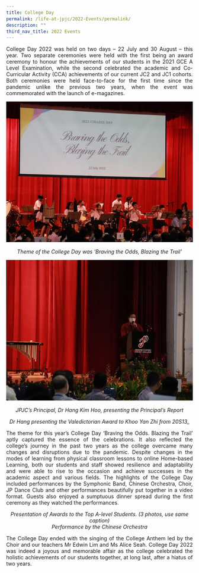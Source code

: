```yaml
---
title: College Day
permalink: /life-at-jpjc/2022-Events/permalink/
description: ""
third_nav_title: 2022 Events
---
```

<div align=justify>
	
College Day 2022 was held on two days – 22 July and 30 August – this year. Two separate ceremonies were held with the first being an award ceremony to honour the achievements of our students in the 2021 GCE A Level Examination, while the second celebrated the academic and Co-Curricular Activity (CCA) achievements of our current JC2 and JC1 cohorts. Both ceremonies were held face-to-face for the first time since the pandemic unlike the previous two years, when the event was commemorated with the launch of e-magazines.

![](/images/Life%20@%20JPJC/2022%20Events/College%20day/Photo%201.jpg)
<figcaption align=center>
<em>
Theme of the College Day was ‘Braving the Odds, Blazing the Trail’
</em></figcaption>


![](/images/Life%20@%20JPJC/2022%20Events/College%20day/Photo%202.jpg)
<figcaption align=center><em>	
JPJC’s Principal, Dr Hang Kim Hoo, presenting the Principal’s Report
</em></figcaption>

	
<figcaption align=center><em>	
	
Dr Hang presenting the Valedictorian Award to Khoo Yan Zhi from 20S13_
</em></figcaption>

	
The theme for this year’s College Day ‘Braving the Odds. Blazing the Trail’ aptly captured the essence of the celebrations. It also reflected the college’s journey in the past two years as the college overcame many changes and disruptions due to the pandemic. Despite changes in the modes of learning from physical classroom lessons to online Home-based Learning, both our students and staff showed resilience and adaptability and were able to rise to the occasion and achieve successes in the academic aspect and various fields. The highlights of the College Day included performances by the Symphonic Band, Chinese Orchestra, Choir, JP Dance Club and other performances beautifully put together in a video format. Guests also enjoyed a sumptuous dinner spread during the first ceremony as they watched the performances.

<figcaption align=center><em>	
Presentation of Awards to the Top A-level Students. (3 photos, use same caption)
</em></figcaption>

<figcaption align=center><em>	
Performance by the Chinese Orchestra
</em></figcaption>

The College Day ended with the singing of the College Anthem led by the Choir and our teachers Mr Edwin Lim and Ms Alice Seah. College Day 2022 was indeed a joyous and memorable affair as the college celebrated the holistic achievements of our students together, at long last, after a hiatus of two years.

<figcaption align=center><em>	
	
</em></figcaption>


<figcaption align=center><em>	
	
</em></figcaption>
